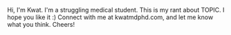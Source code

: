 Hi, I'm Kwat. I'm a struggling medical student. This is my rant about TOPIC. I hope you like it :)
Connect with me at kwatmdphd.com, and let me know what you think.
Cheers!
